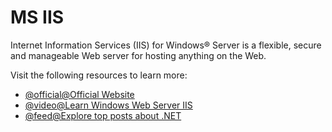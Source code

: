 # MS IIS

Internet Information Services (IIS) for Windows® Server is a flexible, secure and manageable Web server for hosting anything on the Web.

Visit the following resources to learn more:

- [@official@Official Website](https://www.iis.net/)
- [@video@Learn Windows Web Server IIS](https://www.youtube.com/watch?v=1VdxPWwtISA)
- [@feed@Explore top posts about .NET](https://app.daily.dev/tags/.net?ref=roadmapsh)
